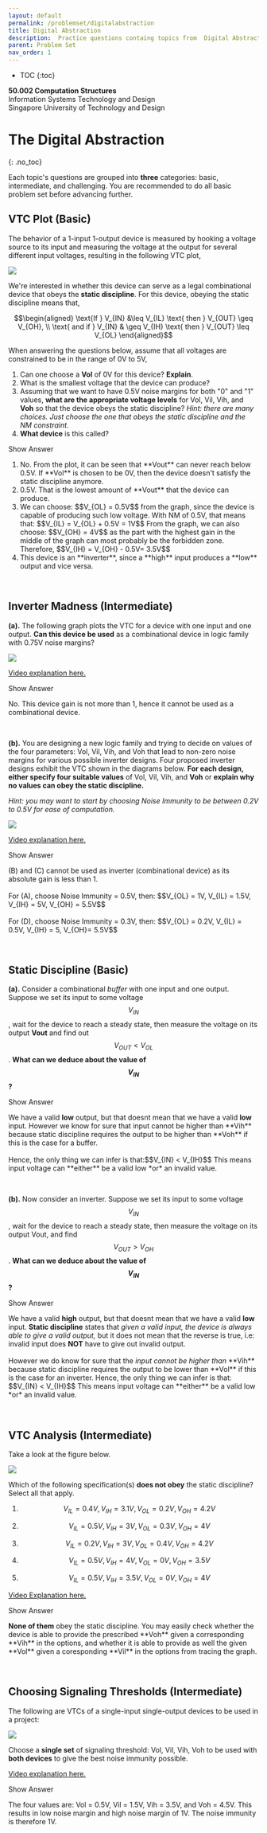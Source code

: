 ```yaml
---
layout: default
permalink: /problemset/digitalabstraction
title: Digital Abstraction
description:  Practice questions containg topics from  Digital Abstraction
parent: Problem Set
nav_order: 1
---
```



* TOC
{:toc}

**50.002 Computation Structures**
<br>
Information Systems Technology and Design
<br>
Singapore University of Technology and Design





# The Digital Abstraction
{: .no_toc}

Each topic's questions are grouped into **three** categories: basic, intermediate, and challenging. You are recommended to do all basic problem set before advancing further. 
## VTC Plot (Basic)  

The behavior of a 1-input 1-output device is measured by hooking a voltage source to its input and measuring the voltage at the output for several different input voltages, resulting in the following VTC plot,

<img src="https://dropbox.com/s/t6na36ox8r8osef/Q1.png?raw=1"   class="center_fifty"     >

We're interested in whether this device can serve as a legal combinational device that obeys the **static discipline**. For this device, obeying the static discipline means that,

  

$$\begin{aligned}
\text{If } V_{IN} &\leq V_{IL} \text{ then } V_{OUT} \geq V_{OH}, \\
\text{ and if } V_{IN} & \geq V_{IH} \text{ then } V_{OUT} \leq V_{OL}
\end{aligned}$$

  

When answering the questions below, assume that all voltages are constrained to be in the range of 0V to 5V,

  
  
  

1. Can one choose a **Vol** of 0V for this device? **Explain**.
2. What is the smallest voltage that the device can produce?
3. Assuming that we want to have 0.5V noise margins for both "0" and "1" values, **what are the appropriate voltage levels** for Vol, Vil, Vih, and **Voh** so that the device obeys the static discipline? *Hint: there are many choices. Just choose the one that obeys the static discipline and the NM constraint.*
4. **What device** is this called?



<div cursor="pointer" class="collapsible">Show Answer</div><div class="content_answer"><p>
<ol type="1">
<li> No. From the plot, it can be seen that **Vout** can never reach below 0.5V. If **Vol** is chosen to be 0V, then the device doesn't satisfy the static discipline anymore.
</li>
<li> 0.5V. That is the lowest amount of **Vout** that the device can produce.</li>
<li> We can choose: $$V_{OL} = 0.5V$$ from the graph, since the device is capable of producing such low voltage. With NM of 0.5V, that means that: $$V_{IL} = V_{OL} + 0.5V = 1V$$
From the graph, we can also choose: $$V_{OH} = 4V$$ 
as the part with the highest gain in the middle of the graph can most probably be the forbidden zone. Therefore, $$V_{IH} = V_{OH} - 0.5V= 3.5V$$</li>
<li>This device is an **inverter**, since a **high** input produces a **low** output and vice versa.</li></ol></p></div><br>

  
  

##  Inverter Madness (Intermediate)
  
  
  

**(a).** The following graph plots the VTC for a device with one input and one output. **Can this device be used** as a combinational device in logic family with 0.75V noise margins?

<img src="https://dropbox.com/s/q363sc7ov84ww45/Q2.png?raw=1"    class="center_fifty"    >

[Video explanation here.](https://youtu.be/W5rF1_6WpGI)

<div cursor="pointer" class="collapsible">Show Answer</div><div class="content_answer"><p>
No. This device gain is not more than 1, hence it cannot be used as a combinational device.
</p></div><br>

**(b).** You are designing a new logic family and trying to decide on values of the four parameters: Vol, Vil, Vih, and Voh that lead to non-zero noise margins for various possible inverter designs. Four proposed inverter designs exhibit the VTC shown in the diagrams below. **For each design, either specify four suitable values** of Vol, Vil, Vih, and **Voh** or **explain why no values can obey the static discipline.** 

*Hint: you may want to start by choosing Noise Immunity to be between 0.2V to 0.5V for ease of computation.*

<img src="https://dropbox.com/s/j8e2aii7x6cjtv2/Q3.png?raw=1"     class="center_fifty"   >

[Video explanation here.](https://youtu.be/W5rF1_6WpGI)


<div cursor="pointer" class="collapsible">Show Answer</div><div class="content_answer"><p>
(B) and (C) cannot be used as inverter (combinational device) as its absolute gain is less than 1. 
<br><br>
For (A), choose Noise Immunity = 0.5V, then: $$V_{OL} = 1V, V_{IL} = 1.5V, V_{IH} = 5V, V_{OH} = 5.5V$$
<br><br>
For (D), choose Noise Immunity = 0.3V, then: $$V_{OL} = 0.2V, V_{IL} = 0.5V, V_{IH} = 5, V_{OH}= 5.5V$$
</p></div><br>

## Static Discipline (Basic)


**(a).** Consider a combinational *buffer* with one input and one output. Suppose we set its input to some voltage $$V_{IN}$$, wait for the device to reach a steady state, then measure the voltage on its output **Vout** and find out $$V_{OUT} < V_{OL}$$. **What can we deduce about the value of $$V_{IN}$$?**

<div cursor="pointer" class="collapsible">Show Answer</div><div class="content_answer"><p>
We have a valid <strong>low</strong> output, but that doesnt mean that we have a valid <strong>low</strong> input. However we know for sure that input cannot be higher than **Vih** because static discipline requires the output to be higher than **Voh** if this is the case for a buffer. 
<br><br>
Hence, the only thing we can infer is that:$$V_{IN} < V_{IH}$$ This means input voltage can **either** be a valid low *or* an invalid value.
</p></div><br>

**(b).** Now consider an inverter. Suppose we set its input to some voltage $$V_{IN}$$, wait for the device to reach a steady state, then measure the voltage on its output Vout, and find $$V_{OUT} > V_{OH}$$. **What can we deduce about the value of $$V_{IN}$$?**



<div cursor="pointer" class="collapsible">Show Answer</div><div class="content_answer"><p>
We have a valid <strong>high</strong> output, but that doesnt mean that we have a valid <strong>low</strong> input. <strong>Static discipline</strong> states that <i>given a valid input, the device is always able to give a valid output,</i> but it does not mean that the reverse is true, i.e: invalid input does <strong>NOT</strong> have to give out invalid output.
<br><br>
However we do know for sure that the <i>input cannot be higher than</i> **Vih** because static discipline requires the output to be lower than **Vol** if this is the case for an inverter. Hence, the only thing we can infer is that: $$V_{IN} < V_{IH}$$ This means input voltage can **either** be a valid low *or* an invalid value.
</p></div><br>

 

## VTC Analysis (Intermediate)

Take a look at the figure below.
 
<img src="https://dropbox.com/s/kuplff553g8jdff/vtc.png?raw=1"      class="center_fifty"  >

Which of the following specification(s) **does not obey** the static discipline? Select all that apply.

  
  

1. $$V_{IL} = 0.4V, V_{IH} = 3.1V, V_{OL} = 0.2V, V_{OH} = 4.2V$$

1. $$V_{IL} = 0.5V, V_{IH} = 3V, V_{OL} = 0.3V, V_{OH} = 4V$$

1. $$V_{IL} = 0.2V, V_{IH} = 3V, V_{OL} = 0.4V, V_{OH} = 4.2V$$

1. $$V_{IL} = 0.5V, V_{IH} = 4V, V_{OL} = 0V, V_{OH} = 3.5V$$

1. $$V_{IL} = 0.5V, V_{IH} = 3.5V, V_{OL} = 0V, V_{OH} = 4V$$

[Video Explanation here.](https://youtu.be/4HJPsu6HAZM)
  
<div cursor="pointer" class="collapsible">Show Answer</div><div class="content_answer"><p>
<strong>None of them</strong> obey the static discipline. You may easily check whether the device is able to provide the prescribed **Voh** given a corresponding **Vih** in the options, and whether it is able to provide as well the given **Vol** given a coresponding **Vil** in the options from tracing the graph.
</p></div><br>

## Choosing Signaling Thresholds (Intermediate)

The following are VTCs of a single-input single-output devices to be used in a project: 

<img src="{{ site.baseurl }}/assets/images/pset/2024-50002-PS2.drawio.png"  class="center_seventy"/>

Choose a **single set** of signaling threshold: Vol, Vil, Vih, Voh to be used with **both devices** to give the best noise immunity possible. 

[Video explanation here.](https://youtu.be/bynDAQ1_Ojk)

<div cursor="pointer" class="collapsible">Show Answer</div><div class="content_answer"><p>
The four values are: Vol = 0.5V, Vil = 1.5V, Vih = 3.5V, and Voh = 4.5V. This results in low noise margin and high noise margin of 1V. The noise immunity is therefore 1V. 
</p></div><br>
